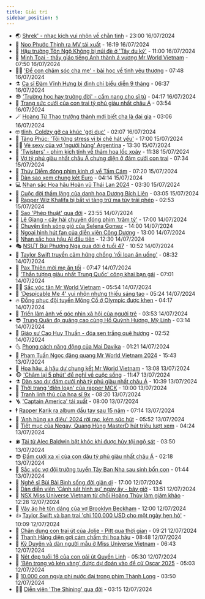```yaml
---
title: Giải trí
sidebar_position: 5
---
```


<!-- vnexpress-giai-tri:START -->
- 🌏 [Shrek&#39; - nhạc kịch vui nhộn về chằn tinh](https://vnexpress.net/shrek-nhac-kich-vui-nhon-ve-chan-tinh-4769629.html) - 23:00 16/07/2024
- 💫 [Noo Phước Thịnh ra MV tái xuất](https://vnexpress.net/noo-phuoc-thinh-ra-mv-tai-xuat-4770661.html) - 16:19 16/07/2024
- 🌮 [Hậu trường Tôn Ngộ Không bị núi đè ở &#39;Tây du ký&#39;](https://vnexpress.net/hau-truong-ton-ngo-khong-bi-nui-de-o-tay-du-ky-4770712.html) - 11:00 16/07/2024
- 🧠 [Minh Toại - thầy giáo tiếng Anh thành á vương Mr World Vietnam](https://vnexpress.net/minh-toai-thay-giao-tieng-anh-thanh-a-vuong-mr-world-vietnam-4770520.html) - 07:50 16/07/2024
- 👨‍🏫 [&#39;Để con chăm sóc cha mẹ&#39; - bài học về tình yêu thương](https://vnexpress.net/de-con-cham-soc-cha-me-bai-hoc-ve-tinh-yeu-thuong-4769364.html) - 07:48 16/07/2024
- ⚗️ [Ca sĩ Đàm Vĩnh Hưng bị đình chỉ biểu diễn 9 tháng](https://vnexpress.net/ca-si-dam-vinh-hung-bi-dinh-chi-bieu-dien-9-thang-4770622.html) - 06:37 16/07/2024
- 😎 [&#39;Trường học hay trường đời&#39; - cẩm nang cho sĩ tử](https://vnexpress.net/truong-hoc-hay-truong-doi-cam-nang-cho-si-tu-4768039.html) - 04:17 16/07/2024
- 🫣 [Trang sức cưới của con trai tỷ phú giàu nhất châu Á](https://vnexpress.net/trang-suc-cuoi-cua-con-trai-ty-phu-giau-nhat-chau-a-4770476.html) - 03:54 16/07/2024
- 🪄 [Hoàng Tử Thao trưởng thành mới biết cha là đại gia](https://vnexpress.net/hoang-tu-thao-truong-thanh-moi-biet-cha-la-dai-gia-4770132.html) - 03:06 16/07/2024
- 🤓 [tlinh, Coldzy gỡ ca khúc &#39;gợi dục&#39;](https://vnexpress.net/tlinh-coldzy-go-ca-khuc-goi-duc-4770454.html) - 02:07 16/07/2024
- 🫶 [Tăng Phúc: &#39;Tôi từng stress vì bị chê hát yếu&#39;](https://vnexpress.net/tang-phuc-toi-tung-stress-vi-bi-che-hat-yeu-4769502.html) - 17:00 15/07/2024
- 🧑‍🏫 [Vẻ sexy của vợ &#39;người hùng&#39; Argentina](https://vnexpress.net/ve-sexy-cua-vo-nguoi-hung-argentina-4770305.html) - 13:30 15/07/2024
- 🦄 [&#39;Twisters&#39; - phim kịch tính về thảm họa lốc xoáy](https://vnexpress.net/giai-tri/phim/thu-vien-phim/twisters-718) - 11:38 15/07/2024
- 💫 [Vợ tỷ phú giàu nhất châu Á chưng diện ở đám cưới con trai](https://vnexpress.net/vo-ty-phu-giau-nhat-chau-a-chung-dien-o-dam-cuoi-con-trai-4770170.html) - 07:34 15/07/2024
- 🎊 [Thúy Diễm đóng phim kinh dị về Tấm Cám](https://vnexpress.net/thuy-diem-dong-phim-kinh-di-ve-tam-cam-4769804.html) - 07:20 15/07/2024
- 👹 [Dàn sao xem chung kết Euro](https://vnexpress.net/dan-sao-xem-chung-ket-euro-4770049.html) - 04:14 15/07/2024
- 💻 [Nhan sắc Hoa hậu Hoàn vũ Thái Lan 2024](https://vnexpress.net/nhan-sac-hoa-hau-hoan-vu-thai-lan-2024-4770055.html) - 03:30 15/07/2024
- 🤡 [Cuộc đời thầm lặng của danh họa Dương Bích Liên](https://vnexpress.net/cuoc-doi-tham-lang-cua-danh-hoa-duong-bich-lien-4769903.html) - 03:05 15/07/2024
- 🥰 [Rapper Wiz Khalifa bị bắt vì tàng trữ ma túy trái phép](https://vnexpress.net/rapper-wiz-khalifa-bi-bat-vi-tang-tru-ma-tuy-trai-phep-4769990.html) - 02:53 15/07/2024
- 🚀 [Sao &#39;Phép thuật&#39; qua đời](https://vnexpress.net/sao-phep-thuat-qua-doi-4769964.html) - 23:55 14/07/2024
- 📝 [Lê Giang - cây hài chuyên đóng phim &#39;trăm tỷ&#39;](https://vnexpress.net/le-giang-cay-hai-chuyen-dong-phim-tram-ty-4766972.html) - 17:00 14/07/2024
- 🐲 [Chuyện tình sóng gió của Selena Gomez](https://vnexpress.net/chuyen-tinh-song-gio-cua-selena-gomez-4769861.html) - 14:00 14/07/2024
- 🎃 [Ngoại hình hút fan của diễn viên Công Dương](https://vnexpress.net/ngoai-hinh-hut-fan-cua-dien-vien-cong-duong-4769747.html) - 13:00 14/07/2024
- 🤠 [Nhan sắc hoa hậu AI đầu tiên](https://vnexpress.net/nhan-sac-hoa-hau-ai-dau-tien-4769888.html) - 12:30 14/07/2024
- 🎭 [NSƯT Bùi Phương Nga qua đời ở tuổi 47](https://vnexpress.net/nsut-bui-phuong-nga-qua-doi-o-tuoi-47-4769897.html) - 10:52 14/07/2024
- 🧰 [Taylor Swift truyền cảm hứng chống &#39;rối loạn ăn uống&#39;](https://vnexpress.net/taylor-swift-truyen-cam-hung-chong-roi-loan-an-uong-4769787.html) - 08:32 14/07/2024
- 🦍 [Pax Thiên mời mẹ ăn tối](https://vnexpress.net/pax-thien-moi-me-an-toi-4769837.html) - 07:47 14/07/2024
- 🌝 [&#39;Thần tượng giàu nhất Trung Quốc&#39; công khai bạn gái](https://vnexpress.net/than-tuong-giau-nhat-trung-quoc-cong-khai-ban-gai-4769811.html) - 07:01 14/07/2024
- 🧑‍💻 [Sắc vóc tân Mr World Vietnam](https://vnexpress.net/sac-voc-tan-mr-world-vietnam-4769798.html) - 05:54 14/07/2024
- 🥸 [&#39;Despicable Me 4&#39; vui nhộn nhưng thiếu sáng tạo](https://vnexpress.net/giai-tri/phim/thu-vien-phim/despicable-me-4-717) - 05:24 14/07/2024
- 🔥 [Đồng phục đội tuyển Mông Cổ ở Olympic được khen](https://vnexpress.net/dong-phuc-doi-tuyen-mong-co-o-olympic-duoc-khen-4769794.html) - 04:17 14/07/2024
- 🐎 [Triển lãm ảnh về góc nhìn xã hội của người trẻ](https://vnexpress.net/trien-lam-anh-ve-goc-nhin-xa-hoi-cua-nguoi-tre-4769748.html) - 03:53 14/07/2024
- 😎 [Trung Quân đọ quãng cao cùng Hồ Quỳnh Hương, Mỹ Linh](https://vnexpress.net/trung-quan-do-quang-cao-cung-ho-quynh-huong-my-linh-4769753.html) - 03:14 14/07/2024
- 🦄 [Giáo sư Cao Huy Thuần - đóa sen trắng quê hương](https://vnexpress.net/giao-su-cao-huy-thuan-doa-sen-trang-que-huong-4767852.html) - 02:52 14/07/2024
- 🌜 [Phong cách năng động của Mai Davika](https://vnexpress.net/phong-cach-nang-dong-cua-mai-davika-4769676.html) - 01:21 14/07/2024
- 🚦 [Phạm Tuấn Ngọc đăng quang Mr World Vietnam 2024](https://vnexpress.net/pham-tuan-ngoc-dang-quang-mr-world-vietnam-2024-4769666.html) - 15:43 13/07/2024
- 🧐 [Hoa hậu, á hậu dự chung kết Mr World Vietnam](https://vnexpress.net/hoa-hau-a-hau-du-chung-ket-mr-world-vietnam-4769670.html) - 13:08 13/07/2024
- 🐵 [&#39;Chậm lại 5 phút&#39; để nghĩ về cuộc sống](https://vnexpress.net/cham-lai-5-phut-de-nghi-ve-cuoc-song-4768473.html) - 11:47 13/07/2024
- ⚗️ [Dàn sao dự đám cưới nhà tỷ phú giàu nhất châu Á](https://vnexpress.net/dan-sao-du-dam-cuoi-nha-ty-phu-giau-nhat-chau-a-4769649.html) - 10:39 13/07/2024
- 👺 [Thời trang &#39;điên loạn&#39; của rapper MCK](https://vnexpress.net/thoi-trang-dien-loan-cua-rapper-mck-4769565.html) - 10:00 13/07/2024
- 🌊 [Tranh linh thú của họa sĩ 9x](https://vnexpress.net/tranh-linh-thu-cua-hoa-si-9x-4768855.html) - 08:20 13/07/2024
- 🪜 [&#39;Captain America&#39; tái xuất](https://vnexpress.net/captain-america-tai-xuat-4769511.html) - 08:00 13/07/2024
- 🕴 [Rapper Karik ra album đầu tay sau 15 năm](https://vnexpress.net/rapper-karik-ra-album-dau-tay-sau-15-nam-4769195.html) - 07:14 13/07/2024
- 💃 [&#39;Anh hùng xạ điêu&#39; 2024 rời rạc, kém sức hút](https://vnexpress.net/anh-hung-xa-dieu-2024-roi-rac-kem-suc-hut-4769569.html) - 05:52 13/07/2024
- 🦄 [Tiết mục của Negav, Quang Hùng MasterD hút triệu lượt xem](https://vnexpress.net/tiet-muc-cua-negav-quang-hung-masterd-hut-trieu-luot-xem-4765756.html) - 04:24 13/07/2024
- ⛽️ [Tài tử Alec Baldwin bật khóc khi được hủy tội ngộ sát](https://vnexpress.net/tai-tu-alec-baldwin-bat-khoc-khi-duoc-huy-toi-ngo-sat-4769494.html) - 03:50 13/07/2024
- 😎 [Đầm cưới xa xỉ của con dâu tỷ phú giàu nhất châu Á](https://vnexpress.net/dam-cuoi-xa-xi-cua-con-dau-ty-phu-giau-nhat-chau-a-4769481.html) - 02:18 13/07/2024
- 🌊 [Sắc vóc vợ đội trưởng tuyển Tây Ban Nha sau sinh bốn con](https://vnexpress.net/sac-voc-vo-doi-truong-tuyen-tay-ban-nha-sau-sinh-bon-con-4769446.html) - 01:44 13/07/2024
- 🐲 [Nghệ sĩ Bùi Bài Bình sống đời giản dị](https://vnexpress.net/nghe-si-bui-bai-binh-song-doi-gian-di-4769283.html) - 17:00 12/07/2024
- 💂 [Dàn diễn viên &#39;Cảnh sát hình sự&#39; ngày ấy - bây giờ](https://vnexpress.net/dan-dien-vien-canh-sat-hinh-su-ngay-ay-bay-gio-4764759.html) - 13:51 12/07/2024
- 🙉 [NSX Miss Universe Vietnam từ chối Hoàng Thùy làm giám khảo](https://vnexpress.net/nsx-miss-universe-vietnam-tu-choi-hoang-thuy-lam-giam-khao-4769324.html) - 12:28 12/07/2024
- 💪 [Váy áo hè tôn dáng của vợ Brooklyn Beckham](https://vnexpress.net/vay-ao-he-ton-dang-cua-vo-brooklyn-beckham-4769132.html) - 12:00 12/07/2024
- 👍 [Taylor Swift và bạn trai &#39;chi 100.000 USD cho một ngày hẹn hò&#39;](https://vnexpress.net/taylor-swift-va-ban-trai-chi-100-000-usd-cho-mot-ngay-hen-ho-4769087.html) - 10:09 12/07/2024
- 💪 [Chân dung con trai út của Jolie - Pitt qua thời gian](https://vnexpress.net/chan-dung-con-trai-ut-cua-jolie-pitt-qua-thoi-gian-4768450.html) - 09:21 12/07/2024
- 💄 [Thanh Hằng diện gợi cảm chấm thi hoa hậu](https://vnexpress.net/thanh-hang-dien-goi-cam-cham-thi-hoa-hau-4769279.html) - 08:48 12/07/2024
- 🦩 [Kỳ Duyên và dàn người mẫu ở Miss Universe Vietnam](https://vnexpress.net/ky-duyen-va-dan-nguoi-mau-o-miss-universe-vietnam-4769209.html) - 06:43 12/07/2024
- 🥸 [Nét đẹp tuổi 16 của con gái út Quyền Linh](https://vnexpress.net/net-dep-tuoi-16-cua-con-gai-ut-quyen-linh-4769058.html) - 05:30 12/07/2024
- 🧰 [&#39;Bên trong vỏ kén vàng&#39; được dự đoán vào đề cử Oscar 2025](https://vnexpress.net/ben-trong-vo-ken-vang-duoc-du-doan-vao-de-cu-oscar-2025-4769125.html) - 05:03 12/07/2024
- 💼 [10.000 con ngựa phi nước đại trong phim Thành Long](https://vnexpress.net/10-000-con-ngua-phi-nuoc-dai-trong-phim-thanh-long-4769051.html) - 03:50 12/07/2024
- 🧑‍💻 [Diễn viên &#39;The Shining&#39; qua đời](https://vnexpress.net/dien-vien-the-shining-qua-doi-4769081.html) - 03:15 12/07/2024<!-- vnexpress-giai-tri:END -->
